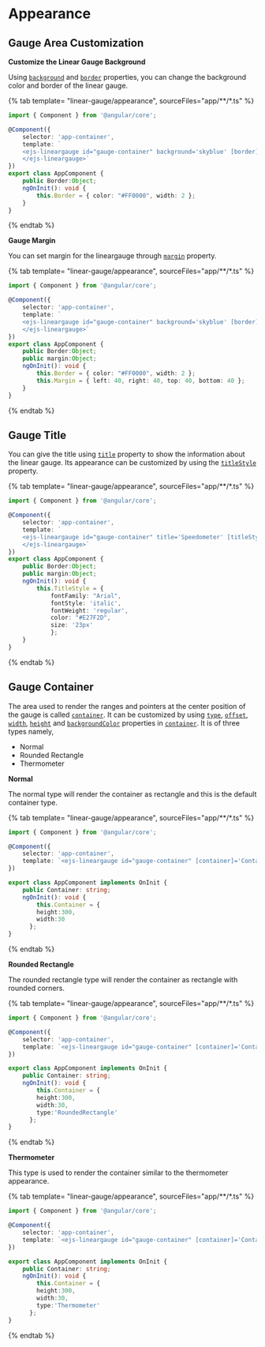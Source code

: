 # Appearance

<!-- markdownlint-disable MD013 -->

## Gauge Area Customization

<!-- markdownlint-disable MD036 -->

**Customize the Linear Gauge Background**

Using [`background`](../api/linear-gauge/linearGaugeModel/#background-string) and
[`border`](../api/linear-gauge/linearGaugeModel/#border-bordermodel) properties, you can change the background color and border of the linear gauge.

{% tab template= "linear-gauge/appearance", sourceFiles="app/**/*.ts" %}

```typescript
import { Component } from '@angular/core';

@Component({
    selector: 'app-container',
    template: `
    <ejs-lineargauge id="gauge-container" background='skyblue' [border]='Border'>
    </ejs-lineargauge>`
})
export class AppComponent {
    public Border:Object;
    ngOnInit(): void {
        this.Border = { color: "#FF0000", width: 2 };
    }
}
```

{% endtab %}

**Gauge Margin**

You can set margin for the lineargauge through [`margin`](../api/linear-gauge/marginModel) property.

{% tab template= "linear-gauge/appearance", sourceFiles="app/**/*.ts" %}

```typescript
import { Component } from '@angular/core';

@Component({
    selector: 'app-container',
    template: `
    <ejs-lineargauge id="gauge-container" background='skyblue' [border]='Border' [margin]='Margin'>
    </ejs-lineargauge>`
})
export class AppComponent {
    public Border:Object;
    public margin:Object;
    ngOnInit(): void {
        this.Border = { color: "#FF0000", width: 2 };
        this.Margin = { left: 40, right: 40, top: 40, bottom: 40 };
    }
}
```

{% endtab %}

## Gauge Title

You can give the title using [`title`](../api/linear-gauge/linearGaugeModel/#title-string) property to show the information about the linear gauge. Its appearance can be customized by using the [`titleStyle`](../api/linear-gauge/linearGaugeModel/#titlestyle-fontmodel) property.

{% tab template= "linear-gauge/appearance", sourceFiles="app/**/*.ts" %}

```typescript
import { Component } from '@angular/core';

@Component({
    selector: 'app-container',
    template: `
    <ejs-lineargauge id="gauge-container" title='Speedometer' [titleStyle]='TitleStyle'>
    </ejs-lineargauge>`
})
export class AppComponent {
    public Border:Object;
    public margin:Object;
    ngOnInit(): void {
        this.TitleStyle = {
            fontFamily: "Arial",
            fontStyle: 'italic',
            fontWeight: 'regular',
            color: "#E27F2D",
            size: '23px'
            };
    }
}
```

{% endtab %}

## Gauge Container

The area used to render the ranges and pointers at the center position of the gauge is called [`container`](../api/linear-gauge/containerModel). It can be customized by using [`type`](../api/linear-gauge/containerModel/#type-string), [`offset`](../api/linear-gauge/containerModel/#offset-number), [`width`](../api/linear-gauge/containerModel/#width-number), [`height`](../api/linear-gauge/containerModel/#height-number) and [`backgroundColor`](../api/linear-gauge/containerModel/#backgroundcolor-string) properties in [`container`](../api/linear-gauge/containerModel). It is of three types namely,

* Normal
* Rounded Rectangle
* Thermometer

**Normal**

The normal type will render the container as rectangle and this is the default container type.

{% tab template= "linear-gauge/appearance", sourceFiles="app/**/*.ts" %}

```typescript
import { Component } from '@angular/core';

@Component({
    selector: 'app-container',
    template: `<ejs-lineargauge id="gauge-container" [container]='Container'></ejs-lineargauge>`
})

export class AppComponent implements OnInit {
    public Container: string;
    ngOnInit(): void {
        this.Container = {
        height:300,
        width:30
      };
}
```

{% endtab %}

**Rounded Rectangle**

The rounded rectangle type will render the container as rectangle with rounded corners.

{% tab template= "linear-gauge/appearance", sourceFiles="app/**/*.ts" %}

```typescript
import { Component } from '@angular/core';

@Component({
    selector: 'app-container',
    template: `<ejs-lineargauge id="gauge-container" [container]='Container'></ejs-lineargauge>`
})

export class AppComponent implements OnInit {
    public Container: string;
    ngOnInit(): void {
        this.Container = {
        height:300,
        width:30,
        type:'RoundedRectangle'
      };
}
```

{% endtab %}

**Thermometer**

This type is used to render the container similar to the thermometer appearance.

{% tab template= "linear-gauge/appearance", sourceFiles="app/**/*.ts" %}

```typescript
import { Component } from '@angular/core';

@Component({
    selector: 'app-container',
    template: `<ejs-lineargauge id="gauge-container" [container]='Container'></ejs-lineargauge>`
})

export class AppComponent implements OnInit {
    public Container: string;
    ngOnInit(): void {
        this.Container = {
        height:300,
        width:30,
        type:'Thermometer'
      };
}
```

{% endtab %}